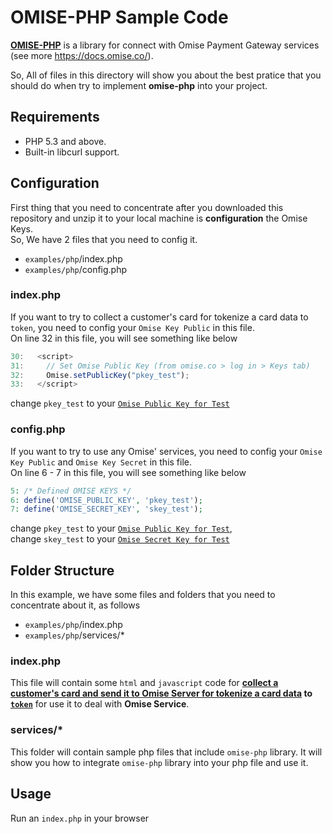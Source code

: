# OMISE-PHP Sample Code
**[OMISE-PHP](https://github.com/omise/omise-php)** is a library for connect with Omise Payment Gateway services (see more https://docs.omise.co/).

So, All of files in this directory will show you about the best pratice that you should do when try to implement **omise-php** into your project.

## Requirements
- PHP 5.3 and above.
- Built-in libcurl support.

## Configuration
First thing that you need to concentrate after you downloaded this repository and unzip it to your local machine is **configuration** the Omise Keys.  
So, We have 2 files that you need to config it.
- `examples/php`/index.php
- `examples/php`/config.php 

### index.php
If you want to try to collect a customer's card for tokenize a card data to `token`, you need to config your `Omise Key Public` in this file.  
On line 32 in this file, you will see something like below
```javascript
30:   <script>
31:     // Set Omise Public Key (from omise.co > log in > Keys tab)
32:     Omise.setPublicKey("pkey_test");
33:   </script>
```
change `pkey_test` to your [`Omise Public Key for Test`](https://docs.omise.co/api/authentication/)

### config.php
If you want to try to use any Omise' services, you need to config your `Omise Key Public` and `Omise Key Secret` in this file.  
On line 6 - 7 in this file, you will see something like below
```php
5: /* Defined OMISE KEYS */
6: define('OMISE_PUBLIC_KEY', 'pkey_test');
7: define('OMISE_SECRET_KEY', 'skey_test');
```
change `pkey_test` to your [`Omise Public Key for Test`](https://docs.omise.co/api/authentication/),  
change `skey_test` to your [`Omise Secret Key for Test`](https://docs.omise.co/api/authentication/)


## Folder Structure
In this example, we have some files and folders that you need to concentrate about it, as follows
- `examples/php`/index.php
- `examples/php`/services/*

### index.php
This file will contain some `html` and `javascript` code for **[collect a customer's card and send it to Omise Server for tokenize a card data](https://docs.omise.co/collecting-card-information/) to [`token`](https://docs.omise.co/api/tokens/)** for use it to deal with **Omise Service**.

### services/*
This folder will contain sample php files that include `omise-php` library. It will show you how to integrate `omise-php` library into your php file and use it.

## Usage
Run an `index.php` in your browser